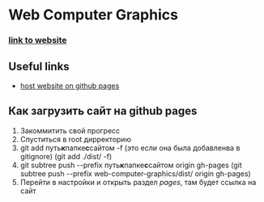 # Web Computer Graphics

### [link to website](https://dmitrymailk.github.io/computer_graphics/)

## Useful links

- [host website on github pages](https://learnvue.co/2020/09/how-to-deploy-your-vue-app-to-github-pages/#how-does-github-pages-work)

## Как загрузить сайт на github pages

1. Закоммитить свой прогресс
2. Спуститься в root дирректорию
3. git add путь**к**папке**с**сайтом -f (это если она была добавленва в gitignore) (git add ./dist/ -f)
4. git subtree push --prefix путь**к**папке**с**сайтом origin gh-pages (git subtree push --prefix web-computer-graphics/dist/ origin gh-pages)
5. Перейти в настройки и открыть раздел _pages_, там будет ссылка на сайт
